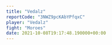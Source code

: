```yaml
---
title: "Vedalz"
reportCode: "3NWZ9pcKAbYPfqxC"
player: "Vedalz"
fight: "Moroes"
date: 2021-10-08T19:17:48.190000+00:00
---
```

